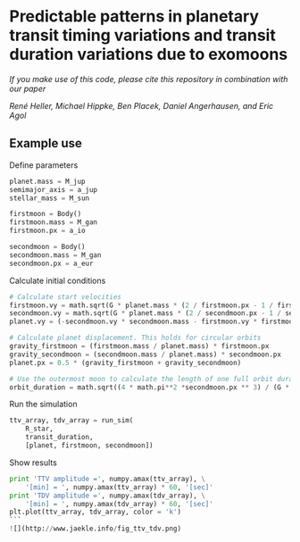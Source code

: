 # Predictable patterns in planetary transit timing variations and transit duration variations due to exomoons

*If you make use of this code, please cite this repository in combination with our paper*

*René Heller, Michael Hippke, Ben Placek, Daniel Angerhausen, and Eric Agol*

## Example use

Define parameters
```python
planet.mass = M_jup
semimajor_axis = a_jup
stellar_mass = M_sun

firstmoon = Body()
firstmoon.mass = M_gan
firstmoon.px = a_io

secondmoon = Body()
secondmoon.mass = M_gan
secondmoon.px = a_eur
```

Calculate initial conditions
```python
# Calculate start velocities
firstmoon.vy = math.sqrt(G * planet.mass * (2 / firstmoon.px - 1 / firstmoon.px))
secondmoon.vy = math.sqrt(G * planet.mass * (2 / secondmoon.px - 1 / secondmoon.px))
planet.vy = (-secondmoon.vy * secondmoon.mass - firstmoon.vy * firstmoon.mass) / planet.mass

# Calculate planet displacement. This holds for circular orbits
gravity_firstmoon = (firstmoon.mass / planet.mass) * firstmoon.px
gravity_secondmoon = (secondmoon.mass / planet.mass) * secondmoon.px
planet.px = 0.5 * (gravity_firstmoon + gravity_secondmoon)

# Use the outermost moon to calculate the length of one full orbit duration
orbit_duration = math.sqrt((4 * math.pi**2 *secondmoon.px ** 3) / (G * (secondmoon.mass + planet.mass))) 
```

Run the simulation
```python
ttv_array, tdv_array = run_sim(
    R_star, 
    transit_duration, 
    [planet, firstmoon, secondmoon])
```    

Show results
````python
print 'TTV amplitude =', numpy.amax(ttv_array), \
    '[min] = ', numpy.amax(ttv_array) * 60, '[sec]'
print 'TDV amplitude =', numpy.amax(tdv_array), \
    '[min] = ', numpy.amax(tdv_array) * 60, '[sec]'
plt.plot(ttv_array, tdv_array, color = 'k')
```
![](http://www.jaekle.info/fig_ttv_tdv.png)
